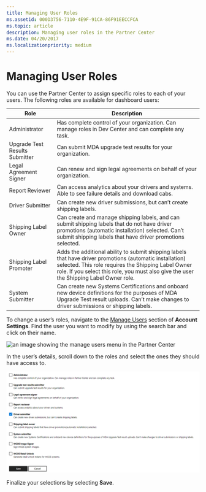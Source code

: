 ```yaml
---
title: Managing User Roles
ms.assetid: 000D3756-7110-4E9F-91CA-86F91EECCFCA
ms.topic: article
description: Managing user roles in the Partner Center
ms.date: 04/20/2017
ms.localizationpriority: medium
---
```


# Managing User Roles

You can use the Partner Center to assign specific roles to each of your users. The following roles are available for dashboard users:

| Role                           | Description                                                                                                                                                                                                                                                |
|--------------------------------|------------------------------------------------------------------------------------------------------------------------------------------------------------------------------------------------------------------------------------------------------------|
| Administrator                  | Has complete control of your organization. Can manage roles in Dev Center and can complete any task.                                                                                                                                                       |
| Upgrade Test Results Submitter | Can submit MDA upgrade test results for your organization.                                                                                                                                                                                                 |
| Legal Agreement Signer         | Can renew and sign legal agreements on behalf of your organization.                                                                                                                                                                                        |
| Report Reviewer                | Can access analytics about your drivers and systems. Able to see failure details and download cabs.                                                                                                                                                        |
| Driver Submitter               | Can create new driver submissions, but can’t create shipping labels.                                                                                                                                                                                       |
| Shipping Label Owner           | Can create and manage shipping labels, and can submit shipping labels that do not have driver promotions (automatic installation) selected. Can’t submit shipping labels that have driver promotions selected.                                             |
| Shipping Label Promoter        | Adds the additional ability to submit shipping labels that have driver promotions (automatic installation) selected. This role requires the Shipping Label Owner role. If you select this role, you must also give the user the Shipping Label Owner role. |
| System Submitter               | Can create new Systems Certifications and onboard new device definitions for the purposes of MDA Upgrade Test result uploads. Can’t make changes to driver submissions or shipping labels.                                                                 |

To change a user’s roles, navigate to the [Manage Users](https://go.microsoft.com/fwlink/?linkid=833569) section of **Account Settings**. Find the user you want to modify by using the search bar and click on their name.

![an image showing the manage users menu in the Partner Center](images/manage-users.png)

In the user’s details, scroll down to the roles and select the ones they should have access to.

![an image showing the various roles available to users](images/user-roles.png)

Finalize your selections by selecting **Save**.
